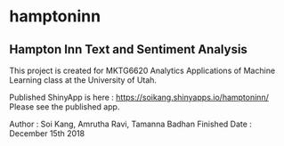 # hamptoninn
## Hampton Inn Text and Sentiment Analysis 

This project is created for MKTG6620 Analytics Applications of Machine Learning class at the University of Utah.

Published ShinyApp is here : https://soikang.shinyapps.io/hamptoninn/ Please see the published app.

Author : Soi Kang, Amrutha Ravi, Tamanna Badhan
Finished Date : December 15th 2018
